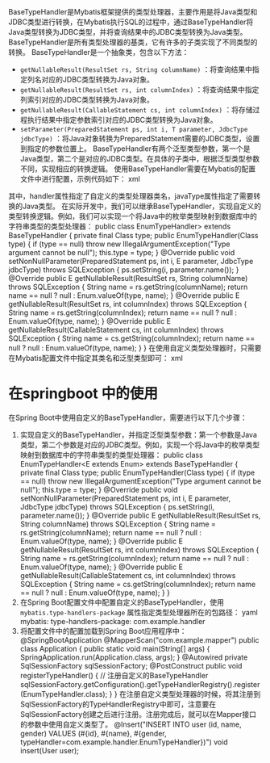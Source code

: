 BaseTypeHandler是Mybatis框架提供的类型处理器，主要作用是将Java类型和JDBC类型进行转换，在Mybatis执行SQL的过程中，通过BaseTypeHandler将Java类型转换为JDBC类型，并将查询结果中的JDBC类型转换为Java类型。BaseTypeHandler是所有类型处理器的基类，它有许多的子类实现了不同类型的转换。
 BaseTypeHandler是一个抽象类，包含以下方法：
-  `getNullableResult(ResultSet rs, String columnName)` ：将查询结果中指定列名对应的JDBC类型转换为Java对象。
-  `getNullableResult(ResultSet rs, int columnIndex)` ：将查询结果中指定列索引对应的JDBC类型转换为Java对象。
-  `getNullableResult(CallableStatement cs, int columnIndex)` ：将存储过程执行结果中指定参数索引对应的JDBC类型转换为Java对象。
-  `setParameter(PreparedStatement ps, int i, T parameter, JdbcType jdbcType)` ：将Java对象转换为PreparedStatement需要的JDBC类型，设置到指定的参数位置上。
 BaseTypeHandler有两个泛型类型参数，第一个是Java类型，第二个是对应的JDBC类型。在具体的子类中，根据泛型类型参数不同，实现相应的转换逻辑。
 使用BaseTypeHandler需要在Mybatis的配置文件中进行配置，示例代码如下：
xml
<typeHandlers>
  <typeHandler handler="com.example.MyTypeHandler" javaType="java.lang.String"/>
</typeHandlers>
其中，handler属性指定了自定义的类型处理器类名，javaType属性指定了需要转换的Java类型。
 在实际开发中，我们可以继承BaseTypeHandler，实现自定义的类型转换逻辑。例如，我们可以实现一个将Java中的枚举类型映射到数据库中的字符串类型的类型处理器：
public class EnumTypeHandler<E extends Enum<E>> extends BaseTypeHandler<E> {
    private final Class<E> type;
     public EnumTypeHandler(Class<E> type) {
        if (type == null) throw new IllegalArgumentException("Type argument cannot be null");
        this.type = type;
    }
     @Override
    public void setNonNullParameter(PreparedStatement ps, int i, E parameter, JdbcType jdbcType) throws SQLException {
        ps.setString(i, parameter.name());
    }
     @Override
    public E getNullableResult(ResultSet rs, String columnName) throws SQLException {
        String name = rs.getString(columnName);
        return name == null ? null : Enum.valueOf(type, name);
    }
     @Override
    public E getNullableResult(ResultSet rs, int columnIndex) throws SQLException {
        String name = rs.getString(columnIndex);
        return name == null ? null : Enum.valueOf(type, name);
    }
     @Override
    public E getNullableResult(CallableStatement cs, int columnIndex) throws SQLException {
        String name = cs.getString(columnIndex);
        return name == null ? null : Enum.valueOf(type, name);
    }
}
在使用自定义类型处理器时，只需要在Mybatis配置文件中指定其类名和泛型类型即可：
xml
<typeHandlers>
  <typeHandler handler="com.example.EnumTypeHandler" javaType="com.example.Gender"/>
</typeHandlers>

# 在springboot 中的使用
在Spring Boot中使用自定义的BaseTypeHandler，需要进行以下几个步骤：
 1. 实现自定义的BaseTypeHandler，并指定泛型类型参数：第一个参数是Java类型，第二个参数是对应的JDBC类型。例如，实现一个将Java中的枚举类型映射到数据库中的字符串类型的类型处理器：
public class EnumTypeHandler<E extends Enum<E>> extends BaseTypeHandler<E> {
    private final Class<E> type;
     public EnumTypeHandler(Class<E> type) {
        if (type == null) throw new IllegalArgumentException("Type argument cannot be null");
        this.type = type;
    }
     @Override
    public void setNonNullParameter(PreparedStatement ps, int i, E parameter, JdbcType jdbcType) throws SQLException {
        ps.setString(i, parameter.name());
    }
     @Override
    public E getNullableResult(ResultSet rs, String columnName) throws SQLException {
        String name = rs.getString(columnName);
        return name == null ? null : Enum.valueOf(type, name);
    }
     @Override
    public E getNullableResult(ResultSet rs, int columnIndex) throws SQLException {
        String name = rs.getString(columnIndex);
        return name == null ? null : Enum.valueOf(type, name);
    }
     @Override
    public E getNullableResult(CallableStatement cs, int columnIndex) throws SQLException {
        String name = cs.getString(columnIndex);
        return name == null ? null : Enum.valueOf(type, name);
    }
}
2. 在Spring Boot配置文件中配置自定义的BaseTypeHandler，使用 `mybatis.type-handlers-package` 属性指定类型处理器所在的包路径：
yaml
mybatis:
  type-handlers-package: com.example.handler
3. 将配置文件中的配置加载到Spring Boot应用程序中：
@SpringBootApplication
@MapperScan("com.example.mapper")
public class Application {
     public static void main(String[] args) {
        SpringApplication.run(Application.class, args);
    }
     @Autowired
    private SqlSessionFactory sqlSessionFactory;
     @PostConstruct
    public void registerTypeHandler() {
        // 注册自定义的BaseTypeHandler
        sqlSessionFactory.getConfiguration().getTypeHandlerRegistry().register(EnumTypeHandler.class);
    }
}
在注册自定义类型处理器的时候，将其注册到SqlSessionFactory的TypeHandlerRegistry中即可，注意要在SqlSessionFactory创建之后进行注册。注册完成后，就可以在Mapper接口的参数中使用自定义类型了。
@Insert("INSERT INTO user (id, name, gender) VALUES (#{id}, #{name}, #{gender, typeHandler=com.example.handler.EnumTypeHandler})")
void insert(User user);